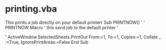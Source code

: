 # printing.vba
This prints a job directly on your default printerr
Sub PRINTNOW()
'
' PRINTNOW Macro
' this send job to the default printer
'

'
    ActiveWindow.SelectedSheets.PrintOut From:=1, To:=1, Copies:=1, Collate _
        :=True, IgnorePrintAreas:=False
End Sub
